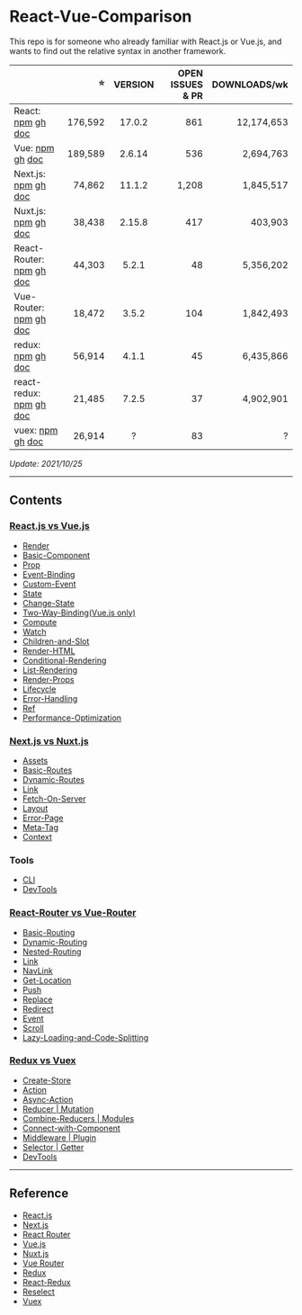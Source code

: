 # React-Vue-Comparison


This repo is for someone who already familiar with React.js or Vue.js, and wants to find out the relative syntax in another framework.

 |  | ⭐️ | VERSION | OPEN ISSUES & PR | DOWNLOADS/wk | 
 | :--- | ---: | :---: | ---: | ---: | 
 | React: [npm](https://www.npmjs.com/package/react) [gh](https://github.com/facebook/react) [doc](https://reactjs.org/docs/getting-started.html) | 176,592 | 17.0.2 | 861 | 12,174,653
Vue: [npm](https://www.npmjs.com/package/vue) [gh](https://github.com/vuejs/vue) [doc](https://vuejs.org/v2/guide/l) | 189,589 | 2.6.14 | 536 | 2,694,763
Next.js: [npm](https://www.npmjs.com/package/next) [gh](https://github.com/vercel/next.js) [doc](https://nextjs.org/docs/getting-started) | 74,862 | 11.1.2 | 1,208 | 1,845,517
Nuxt.js: [npm](https://www.npmjs.com/package/nuxt) [gh](https://github.com/nuxt/nuxt.js) [doc](https://nuxtjs.org/guide) | 38,438 | 2.15.8 | 417 | 403,903
React-Router: [npm](https://www.npmjs.com/package/react-router) [gh](https://github.com/remix-run/react-router) [doc](https://reactrouter.com/) | 44,303 | 5.2.1 | 48 | 5,356,202
Vue-Router: [npm](https://www.npmjs.com/package/vue-router) [gh](https://github.com/vuejs/vue-router) [doc](https://router.vuejs.org/guide) | 18,472 | 3.5.2 | 104 | 1,842,493
redux: [npm](https://www.npmjs.com/package/redux) [gh](https://github.com/reduxjs/redux) [doc](https://redux.js.org/introduction/getting-started) | 56,914 | 4.1.1 | 45 | 6,435,866
react-redux: [npm](https://www.npmjs.com/package/react-redux) [gh](https://github.com/reduxjs/react-redux) [doc](https://react-redux.js.org/introduction/quick-start) | 21,485 | 7.2.5 | 37 | 4,902,901
vuex: [npm](https://www.npmjs.com/package/vuex) [gh](https://github.com/vuejs/vuex) [doc](https://vuex.vuejs.org/guide/) | 26,914 | ? | 83 | ? | 


_Update: 2021/10/25_


---

## Contents

### [React.js vs Vue.js](/CORE.md)


 - [Render](/CORE.md#render)
 - [Basic-Component](/CORE.md#basic-component)
 - [Prop](/CORE.md#prop)
 - [Event-Binding](/CORE.md#event-binding)
 - [Custom-Event](/CORE.md#custom-event)
 - [State](/CORE.md#state)
 - [Change-State](/CORE.md#change-state)
 - [Two-Way-Binding(Vue.js only)](/CORE.md#two-way-binding)
 - [Compute](/CORE.md#compute)
 - [Watch](/CORE.md#watch)
 - [Children-and-Slot](/CORE.md#children-and-slot)
 - [Render-HTML](/CORE.md#render-html)
 - [Conditional-Rendering](/CORE.md#conditional-rendering)
 - [List-Rendering](/CORE.md#list-rendering)
 - [Render-Props](/CORE.md#render-props)
 - [Lifecycle](/CORE.md#lifecycle)
 - [Error-Handling](/CORE.md#error-handling)
 - [Ref](/CORE.md#ref)
 - [Performance-Optimization](/CORE.md#performance-optimization)

### [Next.js vs Nuxt.js](/SSR.md)


 - [Assets](/SSR.md#assets)
 - [Basic-Routes](/SSR.md#basic-routes)
 - [Dynamic-Routes](/SSR.md#dynamic-routes)
 - [Link](/SSR.md#link)
 - [Fetch-On-Server](/SSR.md#fetch-on-server)
 - [Layout](/SSR.md#layout)
 - [Error-Page](/SSR.md#error-page)
 - [Meta-Tag](/SSR.md#meta-tag)
 - [Context](/SSR.md#context)

### Tools


 - [CLI](/CLI.md)
 - [DevTools](/DevTools.md)

### [React-Router vs Vue-Router](/ROUTER.md)


 - [Basic-Routing](/ROUTER.md#Basic-Routing)
 - [Dynamic-Routing](/ROUTER.md#Dynamic-Routing)
 - [Nested-Routing](/ROUTER.md#Nested-Routing)
 - [Link](/ROUTER.md#Link)
 - [NavLink](/ROUTER.md#NavLink)
 - [Get-Location](/ROUTER.md#Get-Location)
 - [Push](/ROUTER.md#Push)
 - [Replace](/ROUTER.md#Replace)
 - [Redirect](/ROUTER.md#Redirect)
 - [Event](/ROUTER.md#Event)
 - [Scroll](/ROUTER.md#Scroll)
 - [Lazy-Loading-and-Code-Splitting](/ROUTER.md#Lazy-Loading-and-Code-Splitting)

### [Redux vs Vuex](/STATE_MANAGEMENT.md)


 - [Create-Store](/STATE_MANAGEMENT.md#Create-Store)
 - [Action](/STATE_MANAGEMENT.md#Action)
 - [Async-Action](/STATE_MANAGEMENT.md#Async-Action)
 - [Reducer | Mutation](/STATE_MANAGEMENT.md#Reducer-or-Mutation)
 - [Combine-Reducers | Modules](/STATE_MANAGEMENT.md#Combine-Reducers-or-Modules)
 - [Connect-with-Component](/STATE_MANAGEMENT.md#Connect-with-Component)
 - [Middleware | Plugin](/STATE_MANAGEMENT.md#Middleware-or-Plugin)
 - [Selector | Getter](/STATE_MANAGEMENT.md#Selector-or-Getter)
 - [DevTools](/STATE_MANAGEMENT.md#DevTools)


---

## Reference


 - [React.js](https://reactjs.org/docs/getting-started.html)
 - [Next.js](https://nextjs.org/docs/getting-started)
 - [React Router](https://reacttraining.com/react-router/web/guides/quick-start)
 - [Vue.js](https://vuejs.org/v2/guide/#Getting-Started)
 - [Nuxt.js](https://nuxtjs.org/guide/installation)
 - [Vue Router](https://router.vuejs.org/guide/)
 - [Redux](https://redux.js.org/introduction/getting-started)
 - [React-Redux](https://react-redux.js.org/introduction/quick-start)
 - [Reselect](https://github.com/reduxjs/reselect)
 - [Vuex](https://vuex.vuejs.org/guide/)
